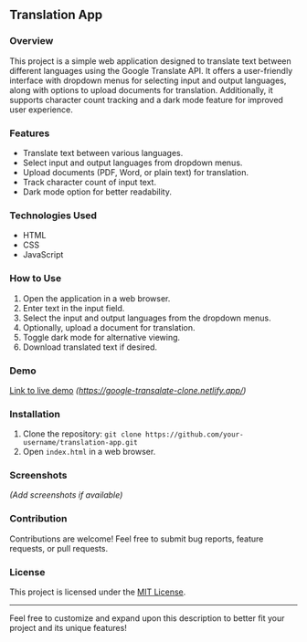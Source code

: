 ## Translation App

### Overview
This project is a simple web application designed to translate text between different languages using the Google Translate API. It offers a user-friendly interface with dropdown menus for selecting input and output languages, along with options to upload documents for translation. Additionally, it supports character count tracking and a dark mode feature for improved user experience.

### Features
- Translate text between various languages.
- Select input and output languages from dropdown menus.
- Upload documents (PDF, Word, or plain text) for translation.
- Track character count of input text.
- Dark mode option for better readability.

### Technologies Used
- HTML
- CSS
- JavaScript

### How to Use
1. Open the application in a web browser.
2. Enter text in the input field.
3. Select the input and output languages from the dropdown menus.
4. Optionally, upload a document for translation.
5. Toggle dark mode for alternative viewing.
6. Download translated text if desired.

### Demo
[Link to live demo](#) *(https://google-transalate-clone.netlify.app/)*

### Installation
1. Clone the repository: `git clone https://github.com/your-username/translation-app.git`
2. Open `index.html` in a web browser.

### Screenshots
*(Add screenshots if available)*

### Contribution
Contributions are welcome! Feel free to submit bug reports, feature requests, or pull requests.

### License
This project is licensed under the [MIT License](LICENSE).

---

Feel free to customize and expand upon this description to better fit your project and its unique features!
